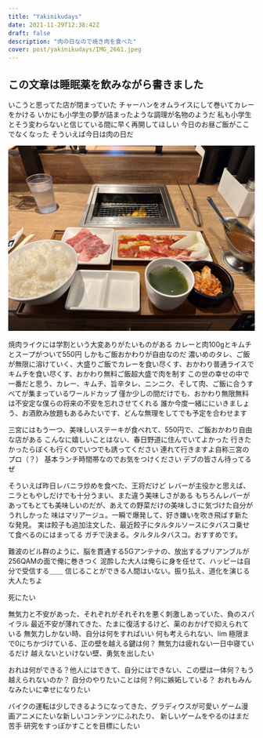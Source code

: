 ```yaml
---
title: "Yakinikudays"
date: 2021-11-29T12:38:42Z
draft: false
description: "肉の日なので焼き肉を食べた"
cover: post/yakinikudays/IMG_2661.jpeg
---
```


## この文章は睡眠薬を飲みながら書きました

いこうと思ってた店が閉まっていた
チャーハンをオムライスにして巻いてカレーをかける
いかにも小学生の夢が詰まったような調理が名物のようだ
私も小学生とそう変わらないと信じている間に早く再開してほしい
今日のお昼ご飯がここでなくなった
そういえば今日は肉の日だ

![miku](IMG_2648.jpeg)

焼肉ライクには学割という大変ありがたいものがある
カレーと肉100gとキムチとスープがついて550円
しかもご飯おかわりが自由なのだ
濃いめのタレ、ご飯が無限に溶けていく、大盛りご飯でカレーを食い尽くす、おかわり普通ライスでキムチを食い尽くす、おかわり無料ご飯超大盛で肉を制す
この世の幸せの中で一番だと思う、カレー、キムチ、旨辛タレ、ニンニク、そして肉、ご飯に合うすべてが集まっているワールドカップ
僅か少しの間だけでも、おかわり無限無料は不安定な僕らの将来の不安を忘れさせてくれる
誰か今度一緒ににいきましょう、お酒飲み放題もあるみたいです、どんな無理をしてでも予定を合わせます

三宮にはもう一つ、美味しいステーキが食べれて、550円で、ご飯おかわり自由な店がある
こんなに嬉しいことはない、春日野道に住んでいてよかった
行きたかったらぼくも行くのでいつでも誘ってください
連れて行きますよ自称三宮のプロ（？）
基本ランチ時間帯なのでお気をつけください
デブの皆さん待ってるぜ

そういえば昨日レバニラ炒めを食べた、王将だけど
レバーが主役かと思えば、ニラともやしだけでも十分うまい、また違う美味しさがある
もちろんレバーがあってもとても美味しいのだが、あえての野菜だけの美味しさに気づけた自分がうれしかった
味はマリアージュ。一瞬で爆発して、好き嫌いを吹き飛ばす新たな発見。
実は餃子も追加注文した、最近餃子にタルタルソースにタバスコ乗せて食べるのにはまってる
ガチで決まる。タルタルタバスコ。おすすめです。

難波のビル群のように、脳を貫通する5Gアンテナの、放出するプリアンブルが256QAMの面で俺に巻きつく
泥酔した大人は俺らに身を任せて、ハッピーは自分で受信する＿＿
信じることができる人間はいない。振り払え、道化を演じる大人たちよ

死にたい

無気力と不安があった、それぞれがそれそれを悪く刺激しあっていた、負のスパイラル
最近不安が薄れてきた、たまに復活するけど、薬のおかげで抑えられている
無気力しかない時、自分は何をすればいい
何も考えられない、lim 極限まで0にちかづけている、正の壁を越える鍵は何？
無気力は疲れない一日中寝ているだけ
越えないといけない壁、勇気を出したい

おれは何ができる？他人にはできて、自分にはできない、この壁は一体何？もう越えられないのか？
自分のやりたいことは何？何に嫉妬している？
おれもみんなみたいに幸せになりたい

バイクの運転は少しできるようになってきた、グラディウスが可愛い
ゲーム漫画アニメにたいな新しいコンテンツにふれたり、
新しいゲームをやるのはまだ苦手
研究をすっぽかすことを目標にしたい

